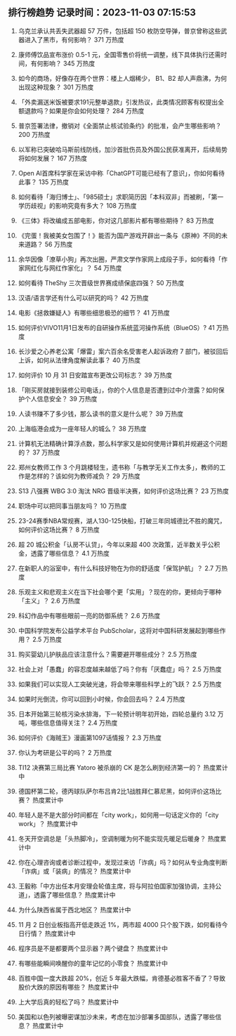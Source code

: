 
## 排行榜趋势 记录时间：2023-11-03 07:15:53
  
  1. 乌克兰承认共丢失武器超 57 万件，包括超 150 枚防空导弹，普京曾称这些武器进入了黑市，有何影响？ 371 万热度
    
  2. 康师傅饮品宣布涨价 0.5-1 元，全国零售价将统一调整，线下具体执行还需时间，有何影响？ 345 万热度
    
  3. 如今的商场，好像存在两个世界：楼上人烟稀少， B1、B2 却人声鼎沸，为何出现这种现象？ 301 万热度
    
  4. 「外卖漏送米饭被要求191元整单退款」引发热议，此类情况顾客有权提出全额退款吗？如果是你会如何处理？ 284 万热度
    
  5. 普京签署法律，撤销对《全面禁止核试验条约》的批准，会产生哪些影响？ 200 万热度
    
  6. 以军称已突破哈马斯前线防线，加沙首批伤员及外国公民获准离开，后续局势将如何发展？ 167 万热度
    
  7. Open AI首席科学家在采访中称「ChatGPT可能已经有了意识」，你如何看待此事？ 135 万热度
    
  8. 如何看待「海归博士」、「985硕士」求职简历因「本科双非」而被刷，「第一学历歧视」的影响究竟有多大？ 108 万热度
    
  9. 《三体》将改编成五部电影，你对这几部影片都有哪些期待？ 83 万热度
    
  10. 《完蛋！我被美女包围了！》能否为国产游戏开辟出一条与《原神》不同的未来道路？ 56 万热度
    
  11. 余华因像「潦草小狗」再次出圈，严肃文学作家网上成段子手，如何看待「作家网红化与网红作家化」？ 54 万热度
    
  12. 如何看待 TheShy 三次晋级世界赛成绩保底四强？ 50 万热度
    
  13. 汉语/语言学还有什么可以研究的吗？ 42 万热度
    
  14. 电影《拯救嫌疑人》有哪些细思极恐的细节？ 41 万热度
    
  15. 如何评价VIVO11月1日发布的自研操作系统蓝河操作系统（BlueOS）? 41 万热度
    
  16. 长沙爱之心养老公寓「爆雷」案六百余名受害老人起诉政府 7 部门，被驳回后上诉，如何从法律角度解读此事？ 40 万热度
    
  17. 如何评价 10 月 31 日安踏宣布更改公司标志？ 39 万热度
    
  18. 「刚买房就接到装修公司电话」，你的个人信息是否遭到过中介泄露？如何保护个人信息安全？ 39 万热度
    
  19. 人读书赚不了多少钱，那么读书的意义是什么呢？ 39 万热度
    
  20. 上海临港会成为一座年轻人的城么？ 38 万热度
    
  21. 计算机无法精确计算浮点数，那么科学家又是如何使用计算机并规避这个问题的？ 37 万热度
    
  22. 郑州女教师工作 3 个月跳楼轻生，遗书称「与教学无关工作太多」，教师的工作是怎样的？该如何为教师减负？ 29 万热度
    
  23. S13 八强赛 WBG 3:0 淘汰 NRG 晋级半决赛，如何评价这场比赛？ 23 万热度
    
  24. 职场中可以把同事当朋友吗？ 10 万热度
    
  25. 23-24赛季NBA常规赛，湖人130-125快船，打破三年同城德比不胜的魔咒，如何评价这场比赛？ 8 万热度
    
  26. 超 20 城公积金「认房不认贷」，今年以来超 400 次政策，近半数关乎公积金，透露了哪些信息？ 4.1 万热度
    
  27. 在新职人的浴室中，有什么科技好物在为你的舒适度「保驾护航」？ 2.7 万热度
    
  28. 乐观主义和悲观主义在当下社会哪个更「实用」？现在的你，更倾向于哪种「主义」？ 2.6 万热度
    
  29. 科幻作品中有哪些眼前一亮的防御系统？ 2.6 万热度
    
  30. 中国科学院发布公益学术平台 PubScholar，这将对中国科研发展起到哪些作用？ 2.5 万热度
    
  31. 购买婴幼儿护肤品应该注意什么？需要避开哪些成分？ 2.5 万热度
    
  32. 社会上对「愚蠢」的容忍度越来越低了吗？你有「厌蠢症」吗？ 2.5 万热度
    
  33. 如果我们可以实现人工突破光速，将会带来哪些科学上的飞跃？ 2.5 万热度
    
  34. 如果时光倒流，你可以回到小时候，你会回去吗？ 2.4 万热度
    
  35. 日本开始第三轮核污染水排海，下一轮预计明年初开始，四轮总量约 3.12 万吨，哪些信息值得关注？ 2.4 万热度
    
  36. 如何评价《海贼王》漫画第1097话情报？ 2.3 万热度
    
  37. 你认为考研是公平的吗？ 2 万热度
    
  38. TI12 决赛第三局比赛 Yatoro 被杀崩的 CK 是怎么刷到经济第一的？ 热度累计中
    
  39. 德国杯第二轮，德丙球队萨尔布吕肯2比1战胜拜仁慕尼黑，如何评价这场比赛？ 热度累计中
    
  40. 年轻人是不是大部分时间都在「city work」，如何用一句话定义你的「city work」？ 热度累计中
    
  41. 冬天开空调总是「头热脚冷」，空调制暖为何不能实现先暖足后暖身？ 热度累计中
    
  42. 你在心理咨询或者诊断过程中，发现过来访「诈病」吗？如何从专业角度判断「诈病」或「装病」的情况？ 热度累计中
    
  43. 王毅称「中方出任本月安理会轮值主席，将与阿拉伯国家加强协调，主持公道」，透露了哪些信息？ 热度累计中
    
  44. 为什么陕西省属于西北地区？ 热度累计中
    
  45. 11 月 2 日创业板指高开低走跌近 1%，两市超 4000 只个股下跌，如何看待今日行情？ 热度累计中
    
  46. 程序员是不是都要两个显示器？两个键盘？ 热度累计中
    
  47. 有哪些能瞬间唤醒你的童年记忆的小零食？ 热度累计中
    
  48. 百胜中国一度大跌超 20%，创近 5 年最大跌幅，肯德基必胜客不香了？导致股价大跌的原因有哪些？ 热度累计中
    
  49. 上大学后真的轻松了吗？ 热度累计中
    
  50. 美国和以色列被曝密谋加沙未来，考虑在加沙部署多国部队，透露了哪些信息？ 热度累计中
    